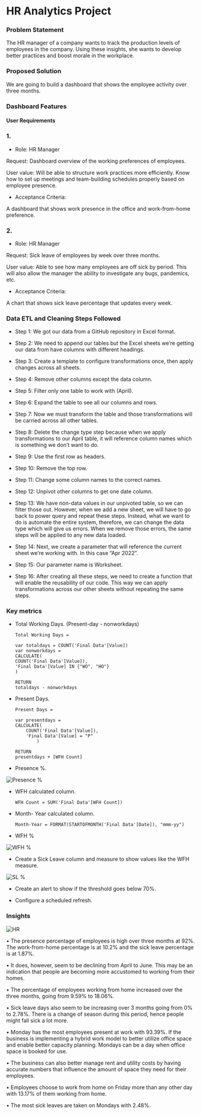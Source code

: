 # HR Analytics Project

###	Problem Statement

The HR manager of a company wants to track the production levels of employees in the company. Using these insights, she wants to develop better practices and boost morale in the workplace.

###	Proposed Solution

We are going to build a dashboard that shows the employee activity over three months.


### Dashboard Features

####	User Requirements

### 1.
- Role: HR Manager

Request: Dashboard overview of the working preferences of employees.

User value: Will be able to structure work practices more efficiently. Know how to set up meetings and team-building schedules properly based on employee presence.	

- Acceptance Criteria:

A dashboard that shows work presence in the office and work-from-home preference.

### 2. 
- Role: HR Manager

Request: Sick leave of employees by week over three months.	

User value: Able to see how many employees are off sick by period. This will also allow the manager the ability to investigate any bugs, pandemics, etc.

- Acceptance Criteria:

A chart that shows sick leave percentage that updates every week.




###	 Data ETL and Cleaning Steps Followed

- Step 1: We got our data from a GitHub repository in Excel format.

- Step 2: We need to append our tables but the Excel sheets we’re getting our data from have columns with different headings.

- Step 3: Create a template to configure transformations once, then apply changes across all sheets.

- Step 4: Remove other columns except the data column.

- Step 5: Filter only one table to work with (April).

- Step 6: Expand the table to see all our columns and rows.

- Step 7: Now we must transform the table and those transformations will be carried across all other tables.

- Step 8: Delete the change type step because when we apply transformations to our April table, it will reference column names which is something we don’t want to do.

- Step 9: Use the first row as headers.

- Step 10: Remove the top row.

- Step 11: Change some column names to the correct names.

- Step 12: Unpivot other columns to get one date column.

- Step 13: We have non-data values in our unpivoted table, so we can filter those out. However, when we add a new sheet, we will have to go back to power query and repeat these steps. Instead, what we want to do is automate the entire system, therefore, we can change the data type which will give us errors. When we remove those errors, the same steps will be applied to any new data loaded.

- Step 14: Next, we create a parameter that will reference the current sheet we’re working with. In this case “Apr 2022”.

- Step 15: Our parameter name is Worksheet.

- Step 16: After creating all these steps, we need to create a function that will enable the reusability of our code. This way we can apply transformations across our other sheets without repeating the same steps.


###	Key metrics

-	Total Working Days. (Present-day - nonworkdays)

        Total Working Days = 

        var totaldays = COUNT('Final Data'[Value])
        var nonworkdays = 
        CALCULATE(
        COUNT('Final Data'[Value]), 
        'Final Data'[Value] IN {"WO", "HO"}
        )

        RETURN
        totaldays - nonworkdays

-	Present Days.

        Present Days = 

        var presentdays = 
        CALCULATE(
            COUNT('Final Data'[Value]),
            'Final Data'[Value] = "P"
                )

        RETURN
        presentdays + [WFH Count]

-	Presence %.

![Presence %](https://github.com/LizwiTshuma/BI-Portfolio/assets/170952348/b4637882-7fe0-49b5-b2e4-c3a2a292ac94)


-	WFH calculated column.

        WFH Count = SUM('Final Data'[WFH Count])

-	Month- Year calculated column.

        Month-Year = FORMAT(STARTOFMONTH('Final Data'[Date]), "mmm-yy")

-	WFH % 

![WFH %](https://github.com/LizwiTshuma/BI-Portfolio/assets/170952348/0b089c70-b34a-4bcb-aa98-f6eecae5f395)


-	Create a Sick Leave column and measure to show values like the WFH measure.

![SL %](https://github.com/LizwiTshuma/BI-Portfolio/assets/170952348/72e9748a-9579-46ae-a8ea-142b9378cd38)


-	Create an alert to show if the threshold goes below 70%.

-	Configure a scheduled refresh.


### Insights


![HR](https://github.com/LizwiTshuma/BI-Portfolio/assets/170952348/2c4e1d88-d426-445e-b0de-1661b89a5a0f)



• The presence percentage of employees is high over three months at 92%. The work-from-home percentage is at 10.2% and the sick leave percentage is at 1.87%.

• It does, however, seem to be declining from April to June. This may be an indication that people are becoming more accustomed to working from their homes.

• The percentage of employees working from home increased over the three months, going from 9.59% to 18.06%.

• Sick leave days also seem to be increasing over 3 months going from 0% to 2.78%.  There is a change of season during this period, hence people might fall sick a lot more.

• Monday has the most employees present at work with 93.39%. If the business is implementing a hybrid work model to better utilize office space and enable better capacity planning. Mondays can be a day when office space is booked for use. 

• The business can also better manage rent and utility costs by having accurate numbers that influence the amount of space they need for their employees.

• Employees choose to work from home on Friday more than any other day with 13.17% of them working from home.

• The most sick leaves are taken on Mondays with 2.48%.


 


